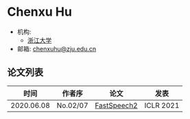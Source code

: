 # Chenxu Hu

- 机构: 
  - [浙江大学](../Institutions/ZJU_浙江大学.md)
- 邮箱: chenxuhu@zju.edu.cn

## 论文列表

| 时间 | 作者序 | 论文 | 发表 |
|:-:|:-:|---|---|
| 2020.06.08 | No.02/07 | [FastSpeech2](../Models/TTS2_Acoustic/2020.06.08_FastSpeech2.md) | ICLR 2021 |